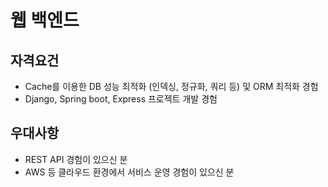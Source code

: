 # 웹 백엔드

## 자격요건

- Cache를 이용한 DB 성능 최적화 (인덱싱, 정규화, 쿼리 등) 및 ORM 최적화 경험
- Django, Spring boot, Express 프로젝트 개발 경험

## 우대사항

- REST API 경험이 있으신 분
- AWS 등 클라우드 환경에서 서비스 운영 경험이 있으신 분